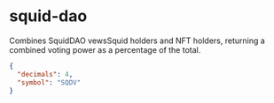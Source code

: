 # squid-dao

Combines SquidDAO vewsSquid holders and NFT holders, returning a combined voting power as a percentage of the total.

```json
{
  "decimals": 4,
  "symbol": "SQDV"
}
```
